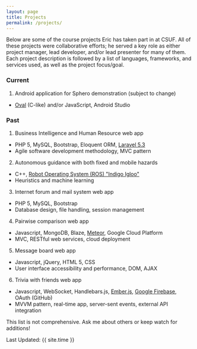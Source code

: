 ```yaml
---
layout: page
title: Projects
permalink: /projects/
---
```


Below are some of the course projects Eric has taken part in at CSUF. All of
these projects were collaborative efforts; he served a key role as either
project manager, lead developer, and/or lead presenter for many of them. Each
project description is followed by a list of languages, frameworks, and
services used, as well as the project focus/goal.

### Current

1. Android application for Sphero demonstration (subject to change)
  * [Oval](https://sdk.sphero.com/robot-languages/oval-language/) (C-like) and/or JavaScript, Android Studio

### Past

1. Business Intelligence and Human Resource web app
  * PHP 5, MySQL, Bootstrap, Eloquent ORM, [Laravel 5.3](https://laravel.com/)
  * Agile software development methodology, MVC pattern
2. Autonomous guidance with both fixed and mobile hazards
  * C++, [Robot Operating System (ROS) "Indigo Igloo"](http://ros.org/)
  * Heuristics and machine learning
3. Internet forum and mail system web app
  * PHP 5, MySQL, Bootstrap
  * Database design, file handling, session management
4. Pairwise comparison web app
  * Javascript, MongoDB, Blaze, [Meteor](https://www.meteor.com/), Google Cloud Platform
  * MVC, RESTful web services, cloud deployment
5. Message board web app
  * Javascript, jQuery, HTML 5, CSS
  * User interface accessibility and performance, DOM, AJAX
6. Trivia with friends web app
  * Javascript, WebSocket, Handlebars.js, [Ember.js](https://emberjs.com/), [Google Firebase](https://firebase.google.com/), OAuth (GitHub)
  * MVVM pattern, real-time app, server-sent events, external API integration

This list is not comprehensive. Ask me about others or keep watch for additions!

Last Updated: {{ site.time }}
